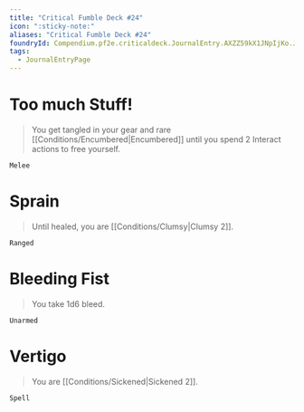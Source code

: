 ```yaml
---
title: "Critical Fumble Deck #24"
icon: ":sticky-note:"
aliases: "Critical Fumble Deck #24"
foundryId: Compendium.pf2e.criticaldeck.JournalEntry.AXZZ59kX1JNpIjKo.JournalEntryPage.TLsZved7H5lQtKWl
tags:
  - JournalEntryPage
---
```

# Too much Stuff!

> You get tangled in your gear and rare [[Conditions/Encumbered|Encumbered]] until you spend 2 Interact actions to free yourself.

`Melee`

# Sprain

> Until healed, you are [[Conditions/Clumsy|Clumsy 2]].

`Ranged`

# Bleeding Fist

> You take 1d6 bleed.

`Unarmed`

# Vertigo

> You are [[Conditions/Sickened|Sickened 2]].

`Spell`